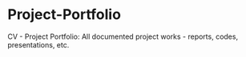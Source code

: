 # Project-Portfolio
CV - Project Portfolio: All documented project works - reports, codes, presentations, etc.
